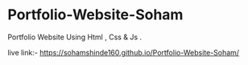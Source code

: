 # Portfolio-Website-Soham
Portfolio Website Using Html , Css &amp; Js . 

live link:- https://sohamshinde160.github.io/Portfolio-Website-Soham/
